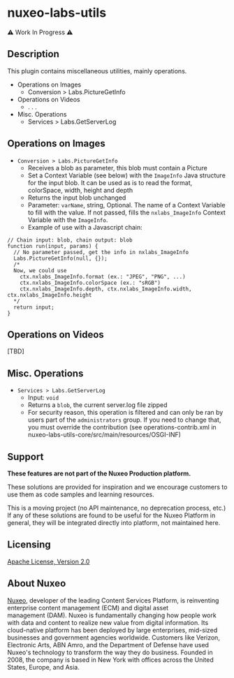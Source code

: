 # nuxeo-labs-utils

⚠️ Work In Progress ⚠️
 
## Description
This plugin contains miscellaneous utilities, mainly operations.

* Operations on Images
  * Conversion > Labs.PictureGetInfo
* Operations on Videos
  * . . .
* Misc. Operations
  * Services > Labs.GetServerLog


## Operations on Images
* `Conversion > Labs.PictureGetInfo`
  * Receives a blob as parameter, this blob must contain a Picture
  * Set a Context Variable (see below) with the `ImageInfo` Java structure for the input blob. It can be used as is to read the format, colorSpace, width, height and depth
  * Returns the input blob unchanged
  * Parameter: `varName`, string, Optional. The name of a Context Variable to fill with the value. If not passed, fills the `nxlabs_ImageInfo` Context Variable with the `ImageInfo`.
  * Example of use with a Javascript chain:

```
// Chain input: blob, chain output: blob
function run(input, params) {
  // No parameter passed, get the info in nxlabs_ImageInfo
  Labs.PictureGetInfo(null, {});
  /*
  Now, we could use
    ctx.nxlabs_ImageInfo.format (ex.: "JPEG", "PNG", ...)
    ctx.nxlabs_ImageInfo.colorSpace (ex.: "sRGB")
    ctx.nxlabs_ImageInfo.depth, ctx.nxlabs_ImageInfo.width, ctx.nxlabs_ImageInfo.height
  */
  return input;
}
```


## Operations on Videos
[TBD]

## Misc. Operations
* `Services > Labs.GetServerLog`
  * Input: `void`
  * Returns a `blob`, the current server.log file zipped
  * For security reason, this operation is filtered and can only be ran by users part of the `administrators` group. If you need to change that, you must override the contribution (see operations-contrib.xml in nuxeo-labs-utils-core/src/main/resources/OSGI-INF)




## Support

**These features are not part of the Nuxeo Production platform.**

These solutions are provided for inspiration and we encourage customers to use them as code samples and learning resources.

This is a moving project (no API maintenance, no deprecation process, etc.) If any of these solutions are found to be useful for the Nuxeo Platform in general, they will be integrated directly into platform, not maintained here.


## Licensing

[Apache License, Version 2.0](http://www.apache.org/licenses/LICENSE-2.0)


## About Nuxeo

[Nuxeo](www.nuxeo.com), developer of the leading Content Services Platform, is reinventing enterprise content management (ECM) and digital asset management (DAM). Nuxeo is fundamentally changing how people work with data and content to realize new value from digital information. Its cloud-native platform has been deployed by large enterprises, mid-sized businesses and government agencies worldwide. Customers like Verizon, Electronic Arts, ABN Amro, and the Department of Defense have used Nuxeo's technology to transform the way they do business. Founded in 2008, the company is based in New York with offices across the United States, Europe, and Asia.
